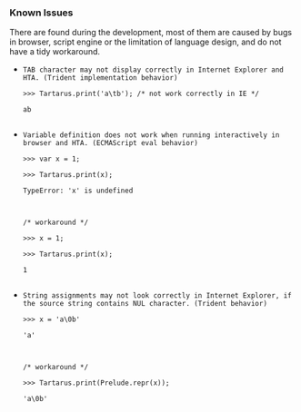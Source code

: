 ### Known Issues ###
There are found during the development, most of them are caused by bugs in browser, script engine or the limitation of language design, and do not have a tidy workaround.<br>
<ul><li><code>TAB character may not display correctly in Internet Explorer and HTA. (Trident implementation behavior)</code><br>
<pre><code>&gt;&gt;&gt; Tartarus.print('a\tb'); /* not work correctly in IE */<br>
ab<br>
</code></pre>
</li><li><code>Variable definition does not work when running interactively in browser and HTA. (ECMAScript eval behavior)</code><br>
<pre><code>&gt;&gt;&gt; var x = 1;<br>
&gt;&gt;&gt; Tartarus.print(x);<br>
TypeError: 'x' is undefined<br>
<br>
/* workaround */<br>
&gt;&gt;&gt; x = 1;<br>
&gt;&gt;&gt; Tartarus.print(x);<br>
1<br>
</code></pre>
</li><li><code>String assignments may not look correctly in Internet Explorer, if the source string contains NUL character. (Trident behavior)</code><br>
<pre><code>&gt;&gt;&gt; x = 'a\0b'<br>
'a'<br>
<br>
/* workaround */<br>
&gt;&gt;&gt; Tartarus.print(Prelude.repr(x));<br>
'a\0b'<br>
</code></pre>